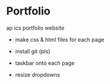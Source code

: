 # Portfolio
ap ics portfolio website

- make css & html files for each page

- install git (pls)

- taskbar onto each page

- resize dropdowns

